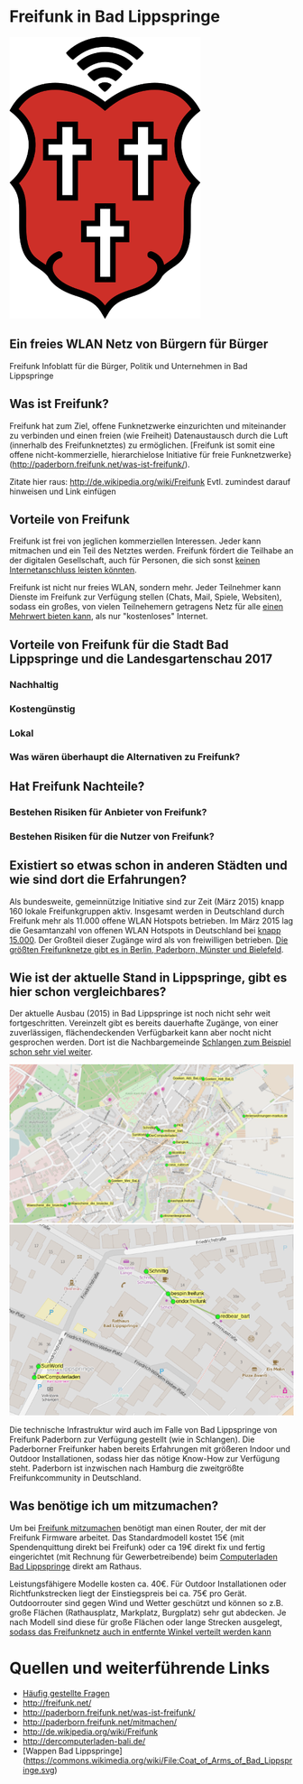 # Freifunk in Bad Lippspringe
![Freifunk für Bad Lippspringe][logo]

## Ein freies WLAN Netz von Bürgern für Bürger

Freifunk Infoblatt für die Bürger, Politik und Unternehmen  in Bad Lippspringe

## Was ist Freifunk?

Freifunk hat zum Ziel, offene Funknetzwerke einzurichten und miteinander zu verbinden und einen freien (wie Freiheit) Datenaustausch durch die Luft (innerhalb des Freifunknetztes) zu ermöglichen. [Freifunk ist somit eine offene nicht-kommerzielle, hierarchielose Initiative für freie Funknetzwerke}(http://paderborn.freifunk.net/was-ist-freifunk/).

Zitate hier raus: http://de.wikipedia.org/wiki/Freifunk
Evtl. zumindest darauf hinweisen und Link einfügen




## Vorteile von Freifunk

Freifunk ist frei von jeglichen kommerziellen Interessen. Jeder kann mitmachen und ein Teil des Netztes werden. Freifunk fördert die Teilhabe an der digitalen Gesellschaft, auch für Personen, die sich sonst [keinen Internetanschluss leisten könnten](http://paderborn.freifunk.net/freifunk-ueberwindet-grenzen/). 

Freifunk ist nicht nur freies WLAN, sondern mehr. Jeder Teilnehmer kann Dienste im Freifunk zur Verfügung stellen (Chats, Mail, Spiele, Websiten), sodass ein großes, von vielen Teilnehemern getragens Netz für alle [einen Mehrwert bieten kann](http://paderborn.freifunk.net/dienste/), als nur "kostenloses" Internet.

## Vorteile von Freifunk für die Stadt Bad Lippspringe und die Landesgartenschau 2017
### Nachhaltig
### Kostengünstig
### Lokal
### Was wären überhaupt die Alternativen zu Freifunk?

## Hat Freifunk Nachteile?

### Bestehen Risiken für Anbieter von Freifunk?
### Bestehen Risiken für die Nutzer von Freifunk?

## Existiert so etwas schon in anderen Städten und wie sind dort die Erfahrungen?

Als bundesweite, gemeinnützige Initiative sind zur Zeit (März 2015) knapp 160 lokale Freifunkgruppen aktiv. Insgesamt werden in Deutschland durch Freifunk mehr als 11.000 offene WLAN Hotspots betrieben. Im März 2015 lag die Gesamtanzahl von offenen WLAN Hotspots in Deutschland bei [knapp 15.000](http://www.netzwelt.de/news/150067-wlan-hotspots-funknetze-bieten-kostenlosen-zugang.html). Der Großteil dieser Zugänge wird als von freiwilligen betrieben. [Die größten Freifunknetze gibt es in Berlin, Paderborn, Münster und Bielefeld](http://freifunk.net/wie-mache-ich-mit/community-finden/).

## Wie ist der aktuelle Stand in Lippspringe, gibt es hier schon vergleichbares?

Der aktuelle Ausbau (2015) in Bad Lippspringe ist noch nicht sehr weit fortgeschritten. Vereinzelt gibt es bereits dauerhafte Zugänge, von einer zuverlässigen, flächendeckenden Verfügbarkeit kann aber nocht nicht gesprochen werden. Dort ist die Nachbargemeinde [Schlangen zum Beispiel schon sehr viel weiter](http://paderborn.freifunk.net/wie-man-einer-bank-zu-freifunk-verhilft/). 

![Übersicht der Freifunk Knoten in Bad Lippspringe][map-large]
![Detail in der Fußgängerzone][map-detail]

Die technische Infrastruktur wird auch im Falle von Bad Lippspringe von Freifunk Paderborn zur Verfügung gestellt (wie in Schlangen). Die Paderborner Freifunker haben bereits Erfahrungen mit größeren Indoor und Outdoor Installationen, sodass hier das nötige Know-How zur Verfügung steht. Paderborn ist inzwischen nach Hamburg die zweitgrößte Freifunkcommunity in Deutschland.

## Was benötige ich um mitzumachen?

Um bei [Freifunk mitzumachen](http://paderborn.freifunk.net/mitmachen/) benötigt man einen Router, der mit der Freifunk Firmware arbeitet. Das Standardmodell kostet 15€ (mit Spendenquittung direkt bei Freifunk) oder ca 19€ direkt fix und fertig eingerichtet (mit Rechnung für Gewerbetreibende) beim [Computerladen Bad Lippspringe](https://www.facebook.com/DerComputerladenBadLippspringe/timeline) direkt am Rathaus. 

Leistungsfähigere Modelle kosten ca. 40€. Für Outdoor Installationen oder Richtfunkstrecken liegt der Einstiegspreis bei ca. 75€ pro Gerät. Outdoorrouter sind gegen Wind und Wetter geschützt und können so z.B. große Flächen (Rathausplatz, Markplatz, Burgplatz) sehr gut abdecken. Je nach Modell sind diese für große Flächen oder lange Strecken ausgelegt, [sodass das Freifunknetz auch in entfernte Winkel verteilt werden kann](http://paderborn.freifunk.net/haxterpark-paderborn-unterstuetzt-freifunk-paderborn/)

# Quellen und weiterführende Links

* [Häufig gestellte Fragen](http://paderborn.freifunk.net/faq/)
* http://freifunk.net/
* http://paderborn.freifunk.net/was-ist-freifunk/
* http://paderborn.freifunk.net/mitmachen/
* http://de.wikipedia.org/wiki/Freifunk
* http://dercomputerladen-bali.de/
* [Wappen Bad Lippspringe] (https://commons.wikimedia.org/wiki/File:Coat_of_Arms_of_Bad_Lippspringe.svg)

[map-large]: https://raw.githubusercontent.com/atomfrede/freifunk-lgs-2017/master/images/map-large.png
[map-detail]: https://raw.githubusercontent.com/atomfrede/freifunk-lgs-2017/gh-pages/img/map-detail.png
[logo]: https://raw.githubusercontent.com/atomfrede/freifunk-lgs-2017/master/images/Coat_of_Arms_of_Bad_Lippspringe_wifi.png
